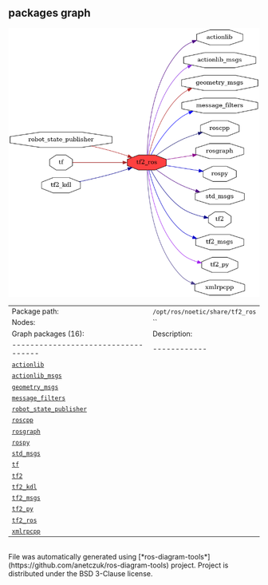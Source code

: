 <!--
File was automatically generated using 'ros-diagram-tools' project.
Project is distributed under the BSD 3-Clause license.
-->

## packages graph

[![tf2_ros](tf2_ros.png "tf2_ros")](tf2_ros.png)

|     |     |
| --- | --- |
| Package path: | `/opt/ros/noetic/share/tf2_ros` |
| Nodes: | `` |
| Graph packages (16): | Description: |
| ----------------------------------- | ------------ |
| [`actionlib`](actionlib.html) |  |
| [`actionlib_msgs`](actionlib_msgs.html) |  |
| [`geometry_msgs`](geometry_msgs.html) |  |
| [`message_filters`](message_filters.html) |  |
| [`robot_state_publisher`](robot_state_publisher.html) |  |
| [`roscpp`](roscpp.html) |  |
| [`rosgraph`](rosgraph.html) |  |
| [`rospy`](rospy.html) |  |
| [`std_msgs`](std_msgs.html) |  |
| [`tf`](tf.html) |  |
| [`tf2`](tf2.html) |  |
| [`tf2_kdl`](tf2_kdl.html) |  |
| [`tf2_msgs`](tf2_msgs.html) |  |
| [`tf2_py`](tf2_py.html) |  |
| [`tf2_ros`](tf2_ros.html) |  |
| [`xmlrpcpp`](xmlrpcpp.html) |  |


</br>
File was automatically generated using [*ros-diagram-tools*](https://github.com/anetczuk/ros-diagram-tools) project.
Project is distributed under the BSD 3-Clause license.
